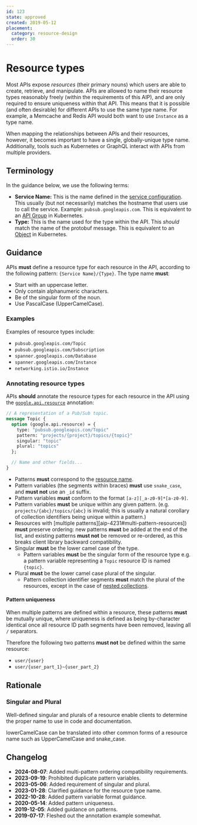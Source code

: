 ```yaml
---
id: 123
state: approved
created: 2019-05-12
placement:
  category: resource-design
  order: 30
---
```


# Resource types

Most APIs expose _resources_ (their primary nouns) which users are able to
create, retrieve, and manipulate. APIs are allowed to name their resource types
reasonably freely (within the requirements of this AIP), and are only required
to ensure uniqueness within that API. This means that it is possible (and often
desirable) for different APIs to use the same type name. For example, a Memcache
and Redis API would both want to use `Instance` as a type name.

When mapping the relationships between APIs and their resources, however, it
becomes important to have a single, globally-unique type name. Additionally,
tools such as Kubernetes or GraphQL interact with APIs from multiple providers.

## Terminology

In the guidance below, we use the following terms:

- **Service Name:** This is the name defined in the [service configuration][].
  This usually (but not necessarily) matches the hostname that users use to
  call the service. Example: `pubsub.googleapis.com`. This is equivalent to an
  [API Group][] in Kubernetes.
- **Type:** This is the name used for the type within the API. This *should*
  match the name of the protobuf message. This is equivalent to an [Object][] in
  Kubernetes.

## Guidance

APIs **must** define a resource type for each resource in the API, according to
the following pattern: `{Service Name}/{Type}`. The type name **must**:

- Start with an uppercase letter.
- Only contain alphanumeric characters.
- Be of the singular form of the noun.
- Use PascalCase (UpperCamelCase).

### Examples

Examples of resource types include:

- `pubsub.googleapis.com/Topic`
- `pubsub.googleapis.com/Subscription`
- `spanner.googleapis.com/Database`
- `spanner.googleapis.com/Instance`
- `networking.istio.io/Instance`

### Annotating resource types

APIs **should** annotate the resource types for each resource in the API using
the [`google.api.resource`][resource] annotation:

```proto
// A representation of a Pub/Sub topic.
message Topic {
  option (google.api.resource) = {
    type: "pubsub.googleapis.com/Topic"
    pattern: "projects/{project}/topics/{topic}"
    singular: "topic"
    plural: "topics"
  };

  // Name and other fields...
}
```

- Patterns **must** correspond to the [resource name][aip-122].
- Pattern variables (the segments within braces) **must** use `snake_case`, and
  **must not** use an `_id` suffix.
- Pattern variables **must** conform to the format `[a-z][_a-z0-9]*[a-z0-9]`.
- Pattern variables **must** be unique within any given pattern. (e.g.
  `projects/{abc}/topics/{abc}` is invalid; this is usually a natural
  corollary of collection identifiers being unique within a pattern.)
- Resources with [multiple patterns][aip-4231#multi-pattern-resources]) **must**
  preserve ordering: new patterns **must** be added at the end of the list, and
  existing patterns **must not** be removed or re-ordered, as this breaks client
  library backward compatibility.
- Singular **must** be the lower camel case of the type.
  - Pattern variables **must** be the singular form of the resource type e.g.
    a pattern variable representing a `Topic` resource ID is named `{topic}`.
- Plural **must** be the lower camel case plural of the singular.
  - Pattern collection identifier segments **must** match the plural of the
    resources, except in the case of [nested collections][].

#### Pattern uniqueness

When multiple patterns are defined within a resource, these patterns **must**
be mutually unique, where uniqueness is defined as being by-character identical
once all resource ID path segments have been removed, leaving all `/`
separators.

Therefore the following two patterns **must not** be defined within the same
resource:

- `user/{user}`
- `user/{user_part_1}~{user_part_2}`

## Rationale

### Singular and Plural

Well-defined singular and plurals of a resource enable clients to determine the
proper name to use in code and documentation.

lowerCamelCase can be translated into other common forms of a resource name
such as UpperCamelCase and snake_case.

<!-- prettier-ignore-start -->
[aip-122]: ./0122.md
[aip-4231]: ./4231.md
[API Group]: https://kubernetes.io/docs/concepts/overview/kubernetes-api/#api-groups
[nested collections]: ./0122.md#collection-identifiers
[Object]: https://github.com/kubernetes/community/blob/master/contributors/devel/sig-architecture/api-conventions.md#types-kinds
[resource]: https://github.com/googleapis/googleapis/blob/master/google/api/resource.proto
[service configuration]: https://github.com/googleapis/googleapis/blob/master/google/api/service.proto
<!-- prettier-ignore-end -->

## Changelog

- **2024-08-07**: Added multi-pattern ordering compatibility requirements.
- **2023-09-19**: Prohibited duplicate pattern variables.
- **2023-05-06**: Added requirement of singular and plural.
- **2023-01-28**: Clarified guidance for the resource type name.
- **2022-10-28**: Added pattern variable format guidance.
- **2020-05-14**: Added pattern uniqueness.
- **2019-12-05**: Added guidance on patterns.
- **2019-07-17**: Fleshed out the annotation example somewhat.
